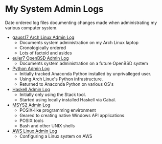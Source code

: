 # My System Admin Logs

Date ordered log files documenting changes made when
administrating my various computer system.

* [gauss17 Arch Linux Admin Log](gauss17ArchLinuxAdmin.log)
  * Documents system administration on my Arch Linux laptop
  * Cronologically ordered
  * Lots of factoid and asides
* [euler7 OpenBSD Admin Log](euler7OpenBSDAdmin.log)
  * Documents system administration on a future OpenBSD system
* [Python Admin Log](PythonAdmin.log)
  * Initially tracked Anaconda Python installed by unprivalleged user.
  * Using Arch Linux's Python infrastructure.
  * Returned to Anaconda Python on various OS's
* [Haskell Admin Log](HaskellAdmin.log)
  * Initially only using the Stack tool.
  * Started using locally installed Haskell via Cabal.
* [MSYS2 Admin Log](MSYS2Admin.log)
  * POSIX-like programming environment
  * Geared to creating native Windows API applications
  * POSIX tools
  * Bash and other UNIX shells
* [AWS Linux Admin Log](AWSLinuxAdmin.log)
  * Configuring a Linux system on AWS

